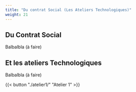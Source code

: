 ```yaml
---
title: "Du contrat Social (Les Ateliers Technologiques)"
weight: 21
---
```


## Du Contrat Social

Balbalbla (à faire)

## Et les ateliers Technologiques

Balbalbla (à faire)


{{< button "./atelier1/" "Atelier 1" >}}
